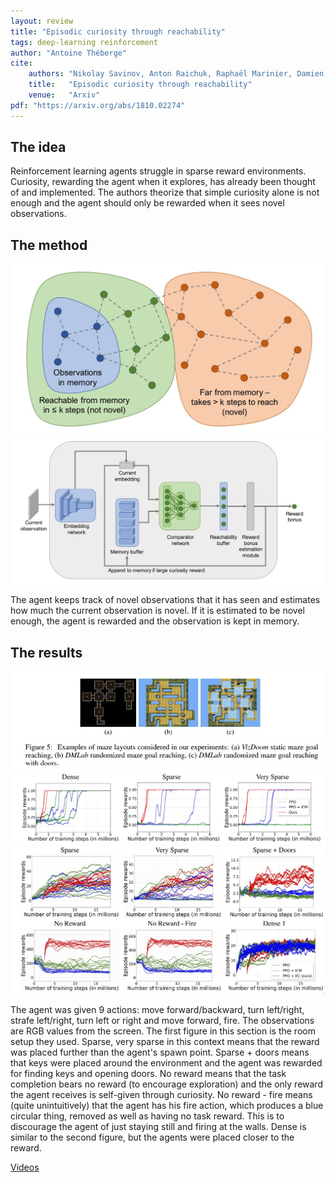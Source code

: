 ```yaml
---
layout: review
title: "Episodic curiosity through reachability"
tags: deep-learning reinforcement
author: "Antoine Théberge"
cite:
    authors: "Nikolay Savinov, Anton Raichuk, Raphaël Marinier, Damien Vincent, Marc Pollefeys, Timothy Lillicrap, Sylvain Gelly"
    title:   "Episodic curiosity through reachability"
    venue:   "Arxiv"
pdf: "https://arxiv.org/abs/1810.02274"
---
```


## The idea

Reinforcement learning agents struggle in sparse reward environments. Curiosity, rewarding the agent when it explores, has already been thought of and implemented. The authors theorize that simple curiosity alone is not enough and the agent should only be rewarded when it sees novel observations.

## The method

![](/article/images/episodic_curiosity_through_reachability/curiosity.jpg)
![](/article/images/episodic_curiosity_through_reachability/model.jpg)

The agent keeps track of novel observations that it has seen and estimates how much the current observation is novel. If it is estimated to be novel enough, the agent is rewarded and the observation is kept in memory.

## The results
![](/article/images/episodic_curiosity_through_reachability/rooms.jpg)
![](/article/images/episodic_curiosity_through_reachability/convergence.jpg)
![](/article/images/episodic_curiosity_through_reachability/reward.jpg)

The agent was given 9 actions: move forward/backward, turn left/right, strafe left/right, turn left or right and move forward, fire. The observations are RGB values from the screen. The first figure in this section is the room setup they used. Sparse, very sparse in this context means that the reward was placed further than the agent's spawn point. Sparse + doors means that keys were placed around the environment and the agent was rewarded for finding keys and opening doors. No reward means that the task completion bears no reward (to encourage exploration) and the only reward the agent receives is self-given through curiosity. No reward - fire means (quite unintuitively) that the agent has his fire action, which produces a blue circular thing, removed as well as having no task reward. This is to discourage the agent of just staying still and firing at the walls. Dense is similar to the second figure, but the agents were placed closer to the reward.

[Videos](https://sites.google.com/view/episodic-curiosity)




